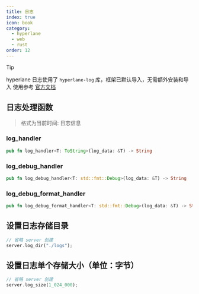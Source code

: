 ```yaml
---
title: 日志
index: true
icon: book
category:
  - hyperlane
  - web
  - rust
order: 12
---
```


> [!tip]
> hyperlane 日志使用了 `hyperlane-log` 库，框架已默认导入，无需额外安装和导入
> 使用参考 [官方文档](../hyperlane-log/README.md)

## 日志处理函数

> 格式为当前时间: 日志信息

### log_handler

```rust
pub fn log_handler<T: ToString>(log_data: &T) -> String
```

### log_debug_handler

```rust
pub fn log_debug_handler<T: std::fmt::Debug>(log_data: &T) -> String
```

### log_debug_format_handler

```rust
pub fn log_debug_format_handler<T: std::fmt::Debug>(log_data: &T) -> String
```

## 设置日志存储目录

```rust
// 省略 server 创建
server.log_dir("./logs");
```

## 设置日志单个存储大小（单位：字节）

```rust
// 省略 server 创建
server.log_size(1_024_000);
```

<Bottom />
